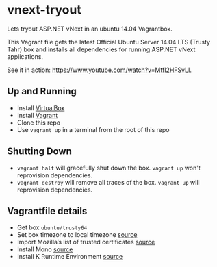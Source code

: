 vnext-tryout
============

Lets tryout ASP.NET vNext in an ubuntu 14.04 Vagrantbox.

This Vagrant file gets the latest Official Ubuntu Server 14.04 LTS (Trusty Tahr)
box and installs all dependencies for running ASP.NET vNext applications.

See it in action: https://www.youtube.com/watch?v=Mtfl2HFSvLI.

## Up and Running

* Install [VirtualBox](https://www.virtualbox.org/wiki/Downloads)
* Install [Vagrant](http://www.vagrantup.com/downloads)
* Clone this repo
* Use `vagrant up` in a terminal from the root of this repo

## Shutting Down

* `vagrant halt` will gracefully shut down the box. `vagrant up` won't
   reprovision dependencies.
* `vagrant destroy` will remove all traces of the box. `vagrant up` will
  reprovision dependencies.

## Vagrantfile details

* Get box `ubuntu/trusty64`
* Set box timezone to local timezone [source](https://help.ubuntu.com/community/UbuntuTime#Using_the_Command_Line_.28terminal.29)
* Import Mozilla’s list of trusted certificates [source](http://www.mono-project.com/docs/getting-started/install/linux/#notes)
* Install Mono [source](http://www.mono-project.com/docs/getting-started/install/linux/#debian-ubuntu-and-derivatives)
* Install K Runtime Environment [source](https://github.com/aspnet/home#linux)
